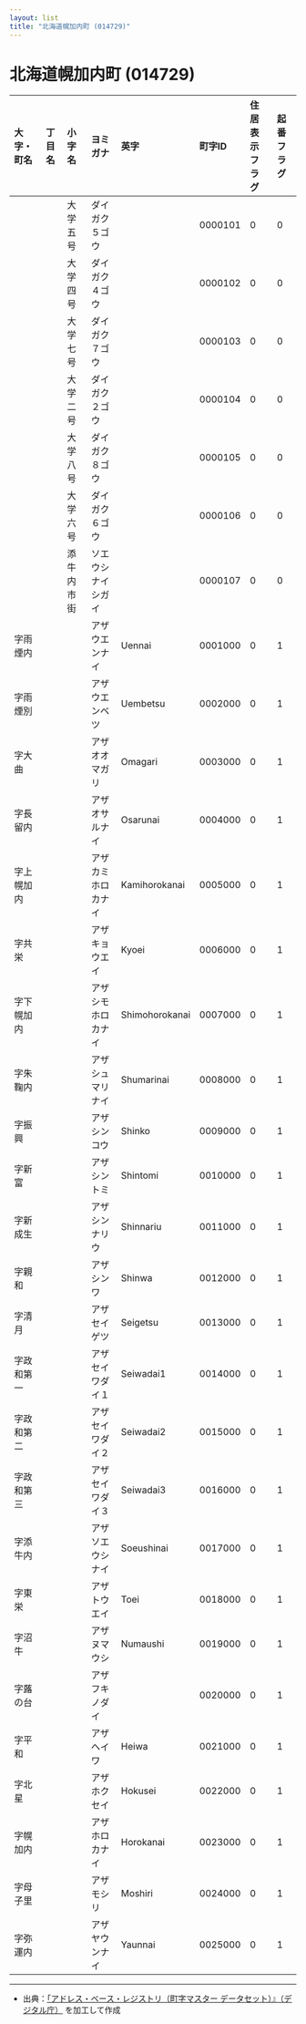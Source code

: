 ```yaml
---
layout: list
title: "北海道幌加内町 (014729)"
---
```


# 北海道幌加内町 (014729)

| 大字・町名 | 丁目名 | 小字名 | ヨミガナ | 英字 | 町字ID | 住居表示フラグ | 起番フラグ |
|:---|:---|:---|:---|:---|:---|:---|:---|
|  |  | 大学五号 | ダイガク５ゴウ |  | 0000101 | 0 | 0 |
|  |  | 大学四号 | ダイガク４ゴウ |  | 0000102 | 0 | 0 |
|  |  | 大学七号 | ダイガク７ゴウ |  | 0000103 | 0 | 0 |
|  |  | 大学二号 | ダイガク２ゴウ |  | 0000104 | 0 | 0 |
|  |  | 大学八号 | ダイガク８ゴウ |  | 0000105 | 0 | 0 |
|  |  | 大学六号 | ダイガク６ゴウ |  | 0000106 | 0 | 0 |
|  |  | 添牛内市街 | ソエウシナイシガイ |  | 0000107 | 0 | 0 |
| 字雨煙内 |  |  | アザウエンナイ | Uennai | 0001000 | 0 | 1 |
| 字雨煙別 |  |  | アザウエンベツ | Uembetsu | 0002000 | 0 | 1 |
| 字大曲 |  |  | アザオオマガリ | Omagari | 0003000 | 0 | 1 |
| 字長留内 |  |  | アザオサルナイ | Osarunai | 0004000 | 0 | 1 |
| 字上幌加内 |  |  | アザカミホロカナイ | Kamihorokanai | 0005000 | 0 | 1 |
| 字共栄 |  |  | アザキョウエイ | Kyoei | 0006000 | 0 | 1 |
| 字下幌加内 |  |  | アザシモホロカナイ | Shimohorokanai | 0007000 | 0 | 1 |
| 字朱鞠内 |  |  | アザシュマリナイ | Shumarinai | 0008000 | 0 | 1 |
| 字振興 |  |  | アザシンコウ | Shinko | 0009000 | 0 | 1 |
| 字新富 |  |  | アザシントミ | Shintomi | 0010000 | 0 | 1 |
| 字新成生 |  |  | アザシンナリウ | Shinnariu | 0011000 | 0 | 1 |
| 字親和 |  |  | アザシンワ | Shinwa | 0012000 | 0 | 1 |
| 字清月 |  |  | アザセイゲツ | Seigetsu | 0013000 | 0 | 1 |
| 字政和第一 |  |  | アザセイワダイ１ | Seiwadai1 | 0014000 | 0 | 1 |
| 字政和第二 |  |  | アザセイワダイ２ | Seiwadai2 | 0015000 | 0 | 1 |
| 字政和第三 |  |  | アザセイワダイ３ | Seiwadai3 | 0016000 | 0 | 1 |
| 字添牛内 |  |  | アザソエウシナイ | Soeushinai | 0017000 | 0 | 1 |
| 字東栄 |  |  | アザトウエイ | Toei | 0018000 | 0 | 1 |
| 字沼牛 |  |  | アザヌマウシ | Numaushi | 0019000 | 0 | 1 |
| 字蕗の台 |  |  | アザフキノダイ |  | 0020000 | 0 | 1 |
| 字平和 |  |  | アザヘイワ | Heiwa | 0021000 | 0 | 1 |
| 字北星 |  |  | アザホクセイ | Hokusei | 0022000 | 0 | 1 |
| 字幌加内 |  |  | アザホロカナイ | Horokanai | 0023000 | 0 | 1 |
| 字母子里 |  |  | アザモシリ | Moshiri | 0024000 | 0 | 1 |
| 字弥運内 |  |  | アザヤウンナイ | Yaunnai | 0025000 | 0 | 1 |

---

- 出典：[「アドレス・ベース・レジストリ（町字マスター データセット）』（デジタル庁）](https://www.digital.go.jp/policies/base_registry_address/) を加工して作成